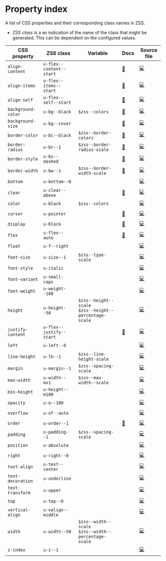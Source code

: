 # Property index

A list of CSS properties and their corresponding class names in ZSS.

* _ZSS class_ is a an indication of the name of the class that might be generated. This can be dependent on the configured values.

CSS property | ZSS class  | Variable | Docs | Source file
------------ | ---------- | -------- | ------------ | ----------
`align-content` | `u-flex--content--start` | | [📜](layout/flex.md) | [💻](../src/utilities/_flex.scss)
`align-items` | `u-flex--items--start` | | [📜](layout/flex.md) | [💻](../src/utilities/_flex.scss)
`align-self` | `u-flex--self--start` | | [📜](layout/flex.md) | [💻](../src/utilities/_flex.scss)
`background-color` | `u-bg--black` | `$zss--colors` | [📜](theming/colors.md) | [💻](../src/utilities/_background-color.scss)
`background-size` | `u-bg--cover` | | [📜](theming/backgrounds.md) | [💻](../src/utilities/_background-size.scss)
`border-color` | `u-bc--black` | `$zss--border-colors` | [📜](theming/borders.md) | [💻](../src/utilities/_border-color.scss)
`border-radius` | `u-br--1` | `$zss--border-radius-scale` | [📜](theming/borders.md)  | [💻](../src/utilities/_border-radius.scss)
`border-style` | `u-bs--dashed` | | [📜](theming/borders.md)  | [💻](../src/utilities/_border-style.scss)
`border-width` | `u-bw--1` | `$zss--border-width-scale` | [📜](theming/borders.md)  | [💻](../src/utilities/_border-width.scss)
`bottom` | `u-bottom--0` | | | [💻](../src/utilities/_position.scss)
`clear` | `u-clear--above` | | [📜](layout/clear.md) | [💻](../src/utilities/_clear.scss)
`color` | `u-black` | `$zss--colors` | | [💻](../src/utilities/_color.scss)
`cursor` | `u-pointer` | | [📜](theming/cursor.md) | [💻](../src/utilities/_cursor.scss)
`display` | `u-block` | | [📜](layout/display.md) | [💻](../src/utilities/_display.scss)
`flex` | `u-flex--auto` | | [📜](layout/flex.md) | [💻](../src/utilities/_flex.scss)
`float` | `u-f--right` | | | [💻](../src/utilities/_float.scss)
`font-size` | `u-size--1` | `$zss--type-scale` | | [💻](../src/utilities/_font-size.scss)
`font-style` | `u-italic` | | | [💻](../src/utilities/_font-style.scss)
`font-variant` | `u-small-caps` | | | [💻](../src/utilities/_font-variant.scss)
`font-weight` | `u-weight--100` | | | [💻](../src/utilities/_font-weight.scss)
`height` | `u-height--50` | `$zss--height--scale`<br>`$zss--height--percentage-scale` | | [💻](../src/utilities/_font-weight.scss)
`justify-content` | `u-flex--justify--start` | | [📜](layout/flex.md) | [💻](../src/utilities/_flex.scss)
`left` | `u-left--0` | | | [💻](../src/utilities/_position.scss)
`line-height` | `u-lh--1` | `$zss--line-height-scale` | | [💻](../src/utilities/_line-height.scss)
`margin` | `u-margin--1` | `$zss--spacing-scale` | | [💻](../src/utilities/_margin.scss)
`max-width` | `u-width--mx1` | `$zss--max-width--scale` | | [💻](../src/utilities/_max-width.scss)
`min-height` | `u-height--m100` | | | [💻](../src/utilities/_min-height.scss)
`opacity` | `u-o--100` | | | [💻](../src/utilities/_opacity.scss)
`overflow` | `u-of--auto` | | | [💻](../src/utilities/_overflow.scss)
`order` | `u-order--1` | | [📜](layout/flex.md) | [💻](../src/utilities/_flex.scss)
`padding` | `u-padding--1` | `$zss--spacing-scale` | | [💻](../src/utilities/_padding.scss)
`position` | `u-absolute` | | | [💻](../src/utilities/_position.scss)
`right` | `u-right--0` | | | [💻](../src/utilities/_position.scss)
`text-align` | `u-text--center` | | | [💻](../src/utilities/_text-align.scss)
`text-decoration` | `u-underline` | | | [💻](../src/utilities/_text-decoration.scss)
`text-transform` | `u-upper` | | | [💻](../src/utilities/_text-transform.scss)
`top` | `u-top--0` | | | [💻](../src/utilities/_position.scss)
`vertical-align` | `u-valign--middle` | | | [💻](../src/utilities/_vertical-align.scss)
`width` | `u-width--50` | `$zss--width--scale`<br>`$zss--width--percentage-scale` | | [💻](../src/utilities/_width.scss)
`z-index` | `u-z--1` | | | [💻](../src/utilities/_z-index.scss)
